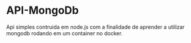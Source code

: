 # API-MongoDb
 Api simples contruida em node.js com a finalidade de aprender a utilizar mongodb rodando em um container no docker.
